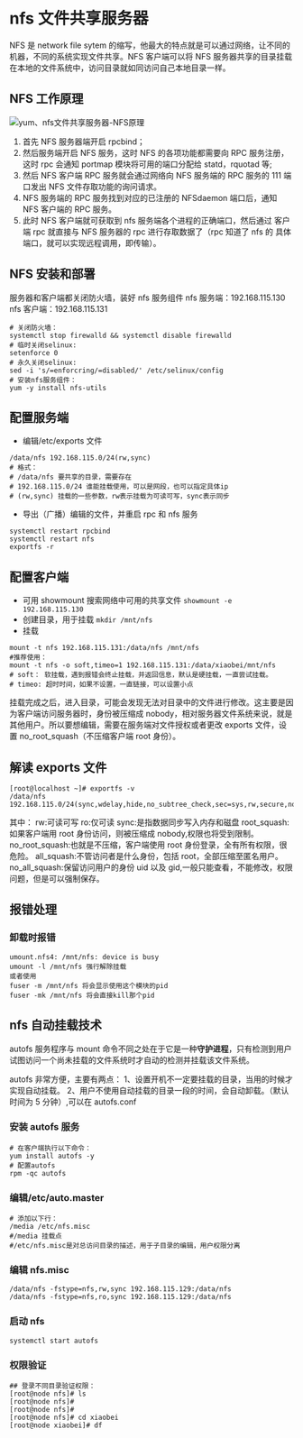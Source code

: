 # nfs 文件共享服务器

NFS 是 network file sytem 的缩写，他最大的特点就是可以通过网络，让不同的机器，不同的系统实现文件共享。NFS 客户端可以将 NFS 服务器共享的目录挂载在本地的文件系统中，访问目录就如同访问自己本地目录一样。

## NFS 工作原理

![yum、nfs文件共享服务器-NFS原理](https://cdn.jsdelivr.net/gh/xiaobei930/picBed@master/learningNotes/yum、nfs文件共享服务器-NFS原理.jpg)

1. 首先 NFS 服务器端开启 rpcbind；
2. 然后服务端开启 NFS 服务，这时 NFS 的各项功能都需要向 RPC 服务注册，这时 rpc 会通知 portmap 模块将可用的端口分配给 statd，rquotad 等;
3. 然后 NFS 客户端 RPC 服务就会通过网络向 NFS 服务端的 RPC 服务的 111 端口发出 NFS 文件存取功能的询问请求。
4. NFS 服务端的 RPC 服务找到对应的已注册的 NFSdaemon 端口后，通知 NFS 客户端的 RPC 服务。
5. 此时 NFS 客户端就可获取到 nfs 服务端各个进程的正确端口，然后通过 客户端 rpc 就直接与 NFS 服务器的 rpc 进行存取数据了（rpc 知道了 nfs 的 具体端口，就可以实现远程调用，即传输）。

## NFS 安装和部署

服务器和客户端都关闭防火墙，装好 nfs 服务组件
nfs 服务端：192.168.115.130
nfs 客户端：192.168.115.131

```shell
# 关闭防火墙：
systemctl stop firewalld && systemctl disable firewalld
# 临时关闭selinux:
setenforce 0
# 永久关闭selinux:
sed -i 's/=enforcring/=disabled/' /etc/selinux/config
# 安装nfs服务组件：
yum -y install nfs-utils

```

## 配置服务端

- 编辑/etc/exports 文件

```shell
/data/nfs 192.168.115.0/24(rw,sync)
# 格式：
# /data/nfs 要共享的目录，需要存在
# 192.168.115.0/24 谁能挂载使用，可以是网段，也可以指定具体ip
# (rw,sync) 挂载的一些参数，rw表示挂载为可读可写，sync表示同步
```

- 导出（广播）编辑的文件，并重启 rpc 和 nfs 服务

```shell
systemctl restart rpcbind
systemctl restart nfs
exportfs -r
```

## 配置客户端

- 可用 showmount 搜索网络中可用的共享文件
  `showmount -e 192.168.115.130`
- 创建目录，用于挂载
  `mkdir /mnt/nfs`
- 挂载

```shell
mount -t nfs 192.168.115.131:/data/nfs /mnt/nfs
#推荐使用：
mount -t nfs -o soft,timeo=1 192.168.115.131:/data/xiaobei/mnt/nfs
# soft： 软挂载，遇到报错会终止挂载，并返回信息，默认是硬挂载，一直尝试挂载。
# timeo: 超时时间，如果不设置，一直链接，可以设置小点
```

挂载完成之后，进入目录，可能会发现无法对目录中的文件进行修改。这主要是因为客户端访问服务器时，身份被压缩成 nobody，相对服务器文件系统来说，就是其他用户。所以要想编辑，需要在服务端对文件授权或者更改 exports 文件，设置 no_root_squash（不压缩客户端 root 身份）。

## 解读 exports 文件

```shell
[root@localhost ~]# exportfs -v
/data/nfs 192.168.115.0/24(sync,wdelay,hide,no_subtree_check,sec=sys,rw,secure,no_root_squash,no_all_squash)
```

其中：
rw:可读可写
ro:仅可读
sync:是指数据同步写入内存和磁盘
root_squash:如果客户端用 root 身份访问，则被压缩成 nobody,权限也将受到限制。
no_root_squash:也就是不压缩，客户端使用 root 身份登录，全有所有权限，很危险。
all_squash:不管访问者是什么身份，包括 root，全部压缩至匿名用户。
no_all_squash:保留访问用户的身份 uid 以及 gid,一般只能查看，不能修改，权限问题，但是可以强制保存。

## 报错处理

### 卸载时报错

```shell
umount.nfs4: /mnt/nfs: device is busy
umount -l /mnt/nfs 强行解除挂载
或者使用
fuser -m /mnt/nfs 将会显示使用这个模块的pid
fuser -mk /mnt/nfs 将会直接kill那个pid
```

## nfs 自动挂载技术

autofs 服务程序与 mount 命令不同之处在于它是一种**守护进程**，只有检测到用户试图访问一个尚未挂载的文件系统时才自动的检测并挂载该文件系统。

autofs 非常方便，主要有两点：
1、设置开机不一定要挂载的目录，当用的时候才实现自动挂载。
2、用户不使用自动挂载的目录一段的时间，会自动卸载。（默认时间为 5 分钟）,可以在 autofs.conf

### 安装 autofs 服务

```shell
# 在客户端执行以下命令：
yum install autofs -y
# 配置autofs
rpm -qc autofs
```

### 编辑/etc/auto.master

```shell
# 添加以下行：
/media /etc/nfs.misc
#/media 挂载点
#/etc/nfs.misc是对总访问目录的描述，用于子目录的编辑，用户权限分离
```

### 编辑 nfs.misc

```shell
/data/nfs -fstype=nfs,rw,sync 192.168.115.129:/data/nfs
/data/nfs -fstype=nfs,ro,sync 192.168.115.129:/data/nfs
```

### 启动 nfs

`systemctl start autofs`

### 权限验证

```shell
## 登录不同目录验证权限：
[root@node nfs]# ls
[root@node nfs]#
[root@node nfs]#
[root@node nfs]# cd xiaobei
[root@node xiaobei]# df
```

